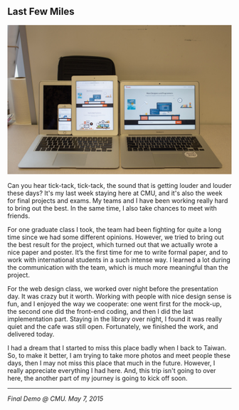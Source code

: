 ## Last Few Miles

![](../../images/last.jpg)

Can you hear tick-tack, tick-tack, the sound that is getting louder and louder these days? It's my last week staying here at CMU, and it's also the week for final projects and exams. My teams and I have been working really hard to bring out the best. In the same time, I also take chances to meet with friends.

For one graduate class I took, the team had been fighting for quite a long time since we had some different opinions. However, we tried to bring out the best result for the project, which turned out that we actually wrote a nice paper and poster. It’s the first time for me to write formal paper, and to work with international students in a such intense way. I learned a lot during the communication with the team, which is much more meaningful than the project.

For the web design class, we worked over night before the presentation day. It was crazy but it worth. Working with people with nice design sense is fun, and I enjoyed the way we cooperate: one went first for the mock-up, the second one did the front-end coding, and then I did the last implementation part. Staying in the library over night, I found it was really quiet and the cafe was still open. Fortunately, we finished the work, and delivered today.

I had a dream that I started to miss this place badly when I back to Taiwan. So, to make it better, I am trying to take more photos and meet people these days, then I may not miss this place that much in the future. However, I really appreciate everything I had here. And, this trip isn't going to over here, the another part of my journey is going to kick off soon.

---

*Final Demo @ CMU. May 7, 2015*
